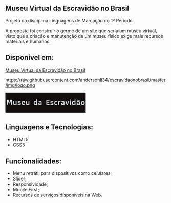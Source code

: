 ## Museu Virtual da Escravidão no Brasil


Projeto da disciplina Linguagens de Marcação do 1º Período.

A proposta foi construir o germe de um site que seria um museu virtual, visto que a criação e manutenção de um museu físico exige mais recursos materiais e humanos.


## Disponível em:


[Museu Virtual da Escravidão no Brasil](https://andersonli34.github.io/escravidaonobrasil/)


https://raw.githubusercontent.com/andersonli34/escravidaonobrasil/master/img/logo.png

![alt text](https://raw.githubusercontent.com/andersonli34/escravidaonobrasil/master/img/logo.png)


## Linguagens e Tecnologias:


* HTML5
* CSS3

## Funcionalidades:


* Menu retrátil para dispositivos como celulares;
* Slider;
* Responsividade;
* Mobile First;
* Recursos de serviços disponíveis na Web.
